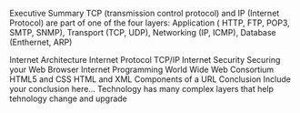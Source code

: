 Executive Summary
 TCP (transmission control protocol) and IP (Internet Protocol) are part of one of the four layers: 
 Application ( HTTP, FTP, POP3, SMTP, SNMP), Transport (TCP, UDP), Networking (IP, ICMP), Database (Enthernet, ARP)

Internet Architecture
Internet Protocol
TCP/IP
Internet Security
Securing your Web Browser
Internet Programming
World Wide Web Consortium
HTML5 and CSS
HTML and XML
Components of a URL
Conclusion
Include your conclusion here...
 Technology has many complex layers that help tehnology change and upgrade
